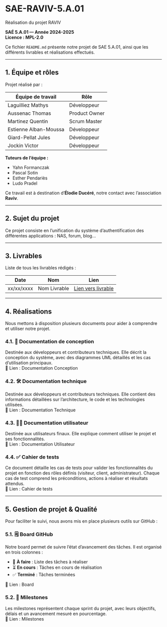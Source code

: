 # SAE-RAVIV-5.A.01
Réalisation du projet RAVIV  

**SAÉ 5.A.01 — Année 2024-2025**  
**Licence : MPL-2.0**

Ce fichier `README.md` présente notre projet de SAE 5.A.01, ainsi que les différents livrables et réalisations effectués.

---

## 1. Équipe et rôles  

Projet réalisé par :  

| **Équipe de travail**     | **Rôle**        |
|----------------------------|-----------------|
| Laguilliez Mathys          | Développeur     |
| Aussenac Thomas            | Product Owner   |
| Martinez Quentin           | Scrum Master    |
| Estienne Alban-Moussa      | Développeur     |
| Giard-Pellat Jules         | Développeur     |
| Jockin Victor              | Développeur     |

**Tuteurs de l’équipe :**  
- Yahn Formanczak  
- Pascal Sotin  
- Esther Pendariès  
- Ludo Pradel  

Ce travail est à destination d’**Élodie Ducéré**, notre contact avec l’association **Raviv**.

---

## 2. Sujet du projet  

Ce projet consiste en l’unification du système d’authentification des différentes applications : NAS, forum, blog…

---

## 3. Livrables  

Liste de tous les livrables rédigés :  

| **Date**   | **Nom**         | **Lien**                                     |
|------------|-----------------|----------------------------------------------|
| xx/xx/xxxx | Nom Livrable    | [Lien vers livrable](https://github.com)     |

---

## 4. Réalisations  

Nous mettons à disposition plusieurs documents pour aider à comprendre et utiliser notre projet.  

### 4.1. 📘 Documentation de conception  
Destinée aux développeurs et contributeurs techniques. Elle décrit la conception du système, avec des diagrammes UML détaillés et les cas d’utilisation principaux.  
🔗 Lien : Documentation Conception  

### 4.2. 🛠️ Documentation technique  
Destinée aux développeurs et contributeurs techniques. Elle contient des informations détaillées sur l’architecture, le code et les technologies utilisées.  
🔗 Lien : Documentation Technique  

### 4.3. 🧑‍💻 Documentation utilisateur  
Destinée aux utilisateurs finaux. Elle explique comment utiliser le projet et ses fonctionnalités.  
🔗 Lien : Documentation Utilisateur  

### 4.4. ✅ Cahier de tests  
Ce document détaille les cas de tests pour valider les fonctionnalités du projet en fonction des rôles définis (visiteur, client, administrateur). Chaque cas de test comprend les préconditions, actions à réaliser et résultats attendus.  
🔗 Lien : Cahier de tests  

---

## 5. Gestion de projet & Qualité  

Pour faciliter le suivi, nous avons mis en place plusieurs outils sur GitHub :  

### 5.1. 🗒️ Board GitHub  
Notre board permet de suivre l’état d’avancement des tâches. Il est organisé en trois colonnes :  

- 📝 **À faire** : Liste des tâches à réaliser  
- ⏳ **En cours** : Tâches en cours de réalisation  
- ✅ **Terminé** : Tâches terminées  

🔗 Lien : Board  

### 5.2. 🎯 Milestones  
Les milestones représentent chaque sprint du projet, avec leurs objectifs, délais et un avancement mesuré en pourcentage.  
🔗 Lien : Milestones  
